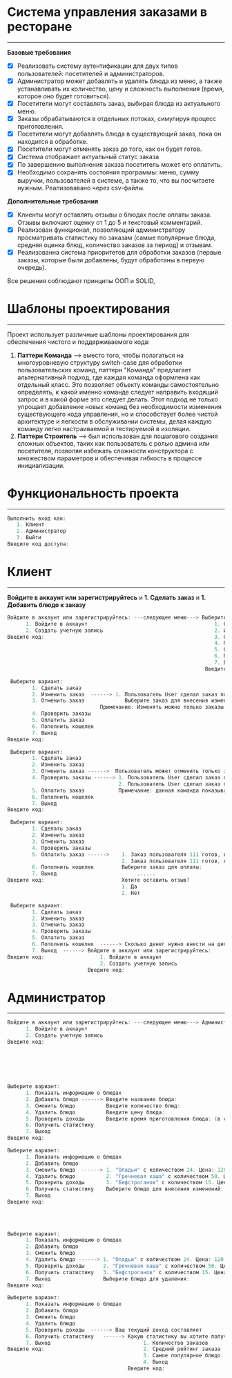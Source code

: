 # Система управления заказами в ресторане
----------------------------------------------------------
**Базовые требования**
- [x] Реализовать систему аутентификации для двух типов пользователей: посетителей и администраторов.
- [x] Администратор может добавлять и удалять блюда из меню, а также устанавливать их количество, цену и сложность выполнения (время, которое оно будет готовиться).
- [x] Посетители могут составлять заказ, выбирая блюда из актуального меню.
- [x] Заказы обрабатываются в отдельных потоках, симулируя процесс приготовления.
- [x] Посетители могут добавлять блюда в существующий заказ, пока он находится в обработке.
- [x] Посетители могут отменять заказ до того, как он будет готов.
- [x] Система отображает актуальный статус заказа
- [x] По завершению выполнения заказа посетитель может его оплатить.
- [x] Необходимо сохранять состояния программы: меню, сумму выручки, пользователей в системе, а также то, что вы посчитаете нужным. Реализовавано через csv-файлы.
      
**Дополнительные требования**
- [x] Клиенты могут оставлять отзывы о блюдах после оплаты заказа. Отзывы включают оценку от 1 до 5 и текстовый комментарий.
- [x] Реализован функционал, позволяющий администратору просматривать статистику по заказам (самые популярные блюда, средняя оценка блюд, количество заказов за период) и отзывам.
- [x] Реализованна система приоритетов для обработки заказов (первые заказы, которые были добавлены, будут обработаны в первую очередь).
      
Все решения соблюдают принципы ООП и SOLID,

# Шаблоны проектирования
----------------------------------------------------------
Проект использует различные шаблоны проектирования для обеспечения чистого и поддерживаемого кода:
1) **Паттерн Команда** --> вместо того, чтобы полагаться на многоуровневую структуру switch-case для обработки пользовательских команд, паттерн "Команда" предлагает альтернативный подход, где каждая команда оформлена как отдельный класс. Это позволяет объекту команды самостоятельно определять, к какой именно команде следует направить входящий запрос и в какой форме это следует делать. Этот подход не только упрощает добавление новых команд без необходимости изменения существующего кода управления, но и способствует более чистой архитектуре и легкости в обслуживании системы, делая каждую команду легко настраиваемой и тестируемой в изоляции.
2) **Паттерн Строитель** --> был использован для пошагового создания сложных объектов, таких как пользователь с ролью админа или посетителя, позволяя избежать сложности конструктора с множеством параметров и обеспечивая гибкость в процессе инициализации.


# Функциональность проекта
----------------------------------------------------------
```Kotlin
Выполнить вход как:
   1. Клиент
   2. Администратор
   3. Выйти
Введите код доступа:
```
# Клиент
----------------------------------------------------------
**Войдите в аккаунт или зарегистрируйтесь** и **1. Сделать заказ** и **1. Добавить блюдо к заказу**
```Kotlin
Войдите в аккаунт или зарегистрируйтесь: ---следующее меню---> Выберите вариант: 
      1. Войдите в аккаунт                                         1. Сделать заказ ------> Сделайте ваш заказ:
      2. Создать учетную запись                                    2. Изменить заказ            1. Добавить блюдо к заказу ------> 1. "Оладьи" с количеством 24. Цена: 120
Введите код:                                                       3. Отменить заказ            2. Оформить заказ                  2. "Гречневая каша" с количеством 50. Цена: 200
                                                                   4. Проверить заказы          3. Выход                           3. "Бефстроганов" с количеством 15. Цена: 550
                                                                   5. Оплатить заказ        Введите код:                           ...
                                                                   6. Пополнить кошелек
                                                                   7. Выход
                                                                Введите код:
```
```Kotlin
 Выберите вариант: 
        1. Сделать заказ  
        2. Изменить заказ  ------> 1. Пользователь User сделал заказ по цене «550 рублей», заказ имеет статус: В процессе... 
        3. Отменить заказ             Выберите заказ для внесения изменений:
                              Примечание: Изменять можно только заказы со статусом «В процессе...», готовые заказы изменить уже нельзя
        4. Проверить заказы         
        5. Оплатить заказ       
        6. Пополнить кошелек
        7. Выход
Введите код:
```
```Kotlin
 Выберите вариант: 
        1. Сделать заказ  
        2. Изменить заказ
        3. Отменить заказ ------>  Пользователь может отменить только заказы со статусом «В процессе...», готовые заказы отменить уже нельзя
        4. Проверить заказы ------> 1. Пользователь User сделал заказ по цене «120 рублей», заказ имеет статус: Finished
                                    2. Пользователь User сделал заказ по цене «550 рублей», заказ имеет статус: В процессе... 
        5. Оплатить заказ           Примечание: данная команда показывает заказы и их статус 
        6. Пополнить кошелек
        7. Выход
Введите код:
```
```Kotlin
 Выберите вариант: 
        1. Сделать заказ  
        2. Изменить заказ  
        3. Отменить заказ           
        4. Проверить заказы         
        5. Оплатить заказ ------>    1. Заказ пользователя 111 готов, к оплате «120 рублей»
                                     2. Заказ пользователя 111 готов, к оплате «550 рублей»    
        6. Пополнить кошелек         Выберите заказ для оплаты:
        7. Выход                          ......
Введите код:                         Хотите оставить отзыв?
                                     1. Да
                                     2. Нет
```
```Kotlin
 Выберите вариант: 
        1. Сделать заказ  
        2. Изменить заказ 
        3. Отменить заказ        
        4. Проверить заказы         
        5. Оплатить заказ       
        6. Пополнить кошелек  ------> Сколько денег нужно внести на депозит?
        7. Выход  ------> Войдите в аккаунт или зарегистрируйтесь:
Введите код:                  1. Войдите в аккаунт
                              2. Создать учетную запись
                          Введите код:  
```
# Администратор
----------------------------------------------------------
```Kotlin
Войдите в аккаунт или зарегистрируйтесь: ---следующее меню---> Администратор. Выберите вариант: 
      1. Войдите в аккаунт                                                     1. Показать информацию о блюдах------> 1. "Оладьи" с количеством 24. Цена: 120
      2. Создать учетную запись                                                2. Добавить блюдо                      2. "Гречневая каша" с количеством 50. Цена: 200
Введите код:                                                                   3. Сменить блюдо                       3. "Бефстроганов" с количеством 15. Цена: 550
                                                                               4. Удалить блюдо               
                                                                               5. Проверить доходы        
                                                                               6. Получить статистику
                                                                               7. Выход
                                                                            Введите код:
```
```Kotlin
Выберите вариант: 
      1. Показать информацию о блюдах
      2. Добавить блюдо ------> Введите название блюда:                 
      3. Сменить блюдо          Введите количество блюд:                    
      4. Удалить блюдо          Введите цену блюда:   
      5. Проверить доходы       Введите время приготовления блюда: (в секундах)
      6. Получить статистику
      7. Выход
Введите код:
```
```Kotlin
Выберите вариант: 
      1. Показать информацию о блюдах
      2. Добавить блюдо  
      3. Сменить блюдо  ------> 1. "Оладьи" с количеством 24. Цена: 120
      4. Удалить блюдо          2. "Гречневая каша" с количеством 50. Цена: 200
      5. Проверить доходы       3. "Бефстроганов" с количеством 15. Цена: 550
      6. Получить статистику    Выберите блюдо для внесения изменений: .... -------> Какую часть вы хотите изменить?
      7. Выход                                                                         1. Изменить сумму ----> Введите новую сумму:
Введите код:                                                                           2. Изменить цену ----> Введите новую цену:
                                                                                       3. Изменить время приготовления ----> Введите новую сложность (в секундах)::
                                                                                       4. Выход
                                                                                     Введите код: 
```
```Kotlin
Выберите вариант: 
      1. Показать информацию о блюдах
      2. Добавить блюдо
      3. Сменить блюдо                     
      4. Удалить блюдо ------> 1. "Оладьи" с количеством 24. Цена: 120
      5. Проверить доходы      2. "Гречневая каша" с количеством 50. Цена: 200
      6. Получить статистику   3. "Бефстроганов" с количеством 15. Цена: 550
      7. Выход                 Выберите блюдо для удаления:
Введите код:
```
```Kotlin
Выберите вариант: 
      1. Показать информацию о блюдах
      2. Добавить блюдо
      3. Сменить блюдо                     
      4. Удалить блюдо  
      5. Проверить доходы  ------> Ваш текущий доход составляет 
      6. Получить статистику   ------> Какую статистику вы хотите получить?
      7. Выход                              1. Количество заказов
Введите код:                                2. Средний рейтинг заказа
                                            3. Самое популярное блюдо
                                            4. Выход
                                       Введите код: 
```
